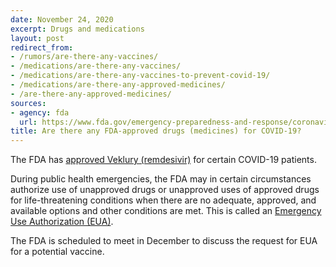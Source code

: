 ```yaml
---
date: November 24, 2020
excerpt: Drugs and medications
layout: post
redirect_from:
- /rumors/are-there-any-vaccines/
- /medications/are-there-any-vaccines/
- /medications/are-there-any-vaccines-to-prevent-covid-19/
- /medications/are-there-any-approved-medicines/
- /are-there-any-approved-medicines/
sources:
- agency: fda
  url: https://www.fda.gov/emergency-preparedness-and-response/coronavirus-disease-2019-covid-19/covid-19-frequently-asked-questions#drugs
title: Are there any FDA-approved drugs (medicines) for COVID-19?
---
```


The FDA has [approved Veklury (remdesivir)](https://www.fda.gov/news-events/press-announcements/fda-approves-first-treatment-covid-19) for certain COVID-19 patients. 

During public health emergencies, the FDA may in certain circumstances authorize use of unapproved drugs or unapproved uses of approved drugs for life-threatening conditions when there are no adequate, approved, and available options and other conditions are met. This is called an [Emergency Use Authorization (EUA)](https://www.fda.gov/emergency-preparedness-and-response/mcm-legal-regulatory-and-policy-framework/emergency-use-authorization#coviddrugs).

The FDA is scheduled to meet in December to discuss the request for EUA for a potential vaccine. 
